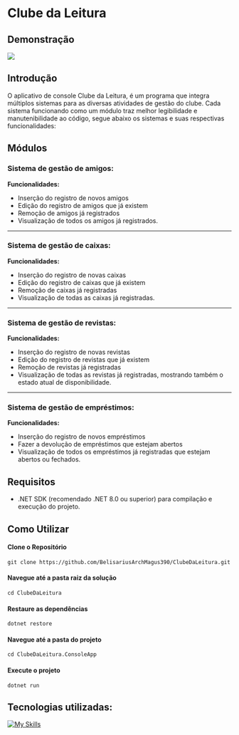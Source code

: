 # Clube da Leitura

## Demonstração

<img src="https://imgur.com/sZKAudN.gif" />

## Introdução

O aplicativo de console Clube da Leitura, é um programa que integra múltiplos sistemas para as diversas atividades de gestão do clube. Cada sistema funcionando como um módulo traz melhor legibilidade e manutenibilidade ao código, segue abaixo os sistemas e suas respectivas funcionalidades: 

## Módulos

### Sistema de gestão de amigos: 

**Funcionalidades:**
- Inserção do registro de novos amigos
- Edição do registro de amigos que já existem
- Remoção de amigos já registrados
- Visualização de todos os amigos já registrados.

---

### Sistema de gestão de caixas: 

**Funcionalidades:**
- Inserção do registro de novas caixas
- Edição do registro de caixas que já existem
- Remoção de caixas já registradas
- Visualização de todas as caixas já registradas.

---

### Sistema de gestão de revistas: 

**Funcionalidades:**
- Inserção do registro de novas revistas
- Edição do registro de revistas que já existem
- Remoção de revistas já registradas
- Visualização de todas as revistas já registradas, mostrando também o estado atual de disponibilidade.

---

### Sistema de gestão de empréstimos: 

**Funcionalidades:**
- Inserção do registro de novos empréstimos
- Fazer a devolução de empréstimos que estejam abertos
- Visualização de todos os empréstimos já registradas que estejam abertos ou fechados.

## Requisitos
- .NET SDK (recomendado .NET 8.0 ou superior) para compilação e execução do projeto.

## Como Utilizar

#### Clone o Repositório
```
git clone https://github.com/BelisariusArchMagus390/ClubeDaLeitura.git
```

#### Navegue até a pasta raiz da solução
```
cd ClubeDaLeitura
```

#### Restaure as dependências
```
dotnet restore
```

#### Navegue até a pasta do projeto
```
cd ClubeDaLeitura.ConsoleApp
```

#### Execute o projeto
```
dotnet run
```

## Tecnologias utilizadas:

[![My Skills](https://skillicons.dev/icons?i=git,github,cs,visualstudio,dotnet)](https://skillicons.dev)
